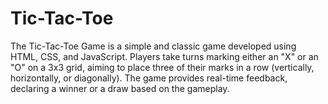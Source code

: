 # Tic-Tac-Toe
The Tic-Tac-Toe Game is a simple and classic game developed using HTML, CSS, and JavaScript. Players take turns marking either an "X" or an "O" on a 3x3 grid, aiming to place three of their marks in a row (vertically, horizontally, or diagonally). The game provides real-time feedback, declaring a winner or a draw based on the gameplay. 
